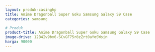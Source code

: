```yaml
---
layout: produk-casinghp
title: Anime Dragonball Super Goku Samsung Galaxy S9 Case
categories: samsung

# Produk
product-title: Anime Dragonball Super Goku Samsung Galaxy S9 Case
image-drive: 12B4Iv9bx6-SCvGF75r8zZrt0aYoSWsin
harga: 90000
---
```

